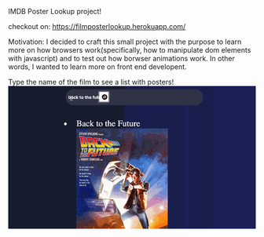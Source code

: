 IMDB Poster Lookup project!

checkout on: https://filmposterlookup.herokuapp.com/

Motivation: I decided to craft this small project with the purpose to learn more on how browsers work(specifically, how to manipulate dom elements with javascript) and to test out how borwser animations work. In other words, I wanted to learn more on front end developent.


Type the name of the film to see a list with posters!
![Image](site.gif)

